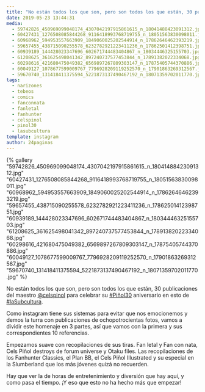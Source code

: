 ```yaml
---
title: "No están todos los que son, pero son todos los que están, 30 publicaciones del maestro @celspinol para celebrar su  #Piñol30  aniversario en esto de #laSubcultura"
date: 2019-05-23 13:44:31
media: 
  - 59742826_450969099048174_4307042197915861615_n_18041488423091312.jpg
  - 60427431_1276508085844268_9116418993768719755_n_18051563830098011.jpg
  - 60968962_594953557663909_1849060025202544914_n_17862646462393219.jpg
  - 59657455_438715090255578_6232782921223411236_n_17862501412398751.jpg
  - 60939189_144428023347696_602671744483404867_n_18034446325155703.jpg
  - 61208625_361625498041342_897240737577453844_n_17891382022334068.jpg
  - 60298616_421680475049382_6569897267809303147_n_17875405744370886.jpg
  - 60049127_1078677599009767_7796928209119252570_n_17901863269312567.jpg
  - 59670740_131418411375594_5221873137490467192_n_18071359702011770.jpg
tags: 
  - narizones
  - tebeos
  - comics
  - fanconnata
  - fanletal
  - fanhunter
  - celspinol
  - pinol30
  - lasubcultura
template: instagram
author: 24paginas
---
```


{% gallery "59742826_450969099048174_4307042197915861615_n_18041488423091312.jpg" "60427431_1276508085844268_9116418993768719755_n_18051563830098011.jpg" "60968962_594953557663909_1849060025202544914_n_17862646462393219.jpg" "59657455_438715090255578_6232782921223411236_n_17862501412398751.jpg" "60939189_144428023347696_602671744483404867_n_18034446325155703.jpg" "61208625_361625498041342_897240737577453844_n_17891382022334068.jpg" "60298616_421680475049382_6569897267809303147_n_17875405744370886.jpg" "60049127_1078677599009767_7796928209119252570_n_17901863269312567.jpg" "59670740_131418411375594_5221873137490467192_n_18071359702011770.jpg" %}

No están todos los que son, pero son todos los que están, 30 publicaciones del maestro [@celspinol](https://instagram.com/celspinol) para celebrar su  [#Piñol30](/tags/pinol30)  aniversario en esto de [#laSubcultura](/tags/lasubcultura).

Como instagram tiene sus sistemas para evitar que nos emocionemos y demos la turra con publicaciones de ochopotrocientas fotos, vamos a dividir este homenaje en 3 partes, así que vamos con la primera y sus correspondientes 10 referencias.

Empezamos suave con recopilaciones de sus tiras. Fan letal y Fan con nata, Cels Piñol destroys de forum universe y Otaku files. Las recopilaciones de los Fanhunter Classics, el Plan BB, el Cels Piñol Illustrated y su especial en la Slumberland que los más jóvenes quizá no recuerden.

Hay que ver la de horas de entretenimiento y diversión que hay aquí, y como pasa el tiempo. ¡Y eso que esto no ha hecho más que empezar!
